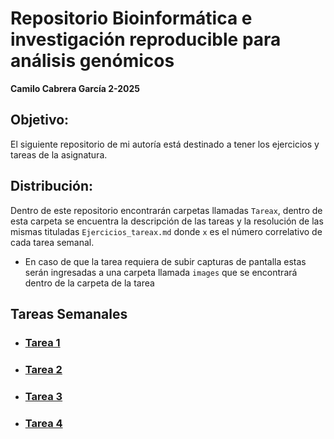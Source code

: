 # **Repositorio Bioinformática e investigación reproducible para análisis genómicos** 
**Camilo Cabrera García 2-2025**

## Objetivo:
El siguiente repositorio de mi autoría está destinado a tener los ejercicios y tareas de la asignatura. 

## Distribución:
Dentro de este repositorio encontrarán carpetas llamadas `Tareax`, dentro de esta carpeta se encuentra la descripción de las tareas y la resolución de las mismas tituladas `Ejercicios_tareax.md` donde `x` es el número correlativo de cada tarea semanal.
  * En caso de que la tarea requiera de subir capturas de pantalla estas serán ingresadas a una carpeta llamada `images` que se encontrará dentro de la carpeta de la tarea 

## Tareas Semanales
  * ### **[Tarea 1](https://github.com/camilocabrera7/Tareas_BioinfRepro2025_CDCG/blob/main/Tarea1/Ejercicios_tarea1.md)**
  * ### **[Tarea 2](https://github.com/camilocabrera7/Tareas_BioinfRepro2025_CDCG/blob/main/Tarea2/Ejercicios_tarea2.md)**
  * ### **[Tarea 3](https://github.com/camilocabrera7/Tareas_BioinfRepro2025_CDCG/blob/main/Tarea3/Ejercicios_tarea3.md)**
  * ### **[Tarea 4]()**

